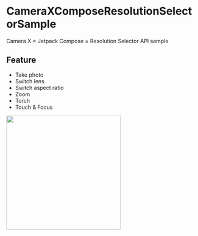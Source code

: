 # CameraXComposeResolutionSelectorSample
Camera X × Jetpack Compose × Resolution Selector API sample

## Feature
- Take photo
- Switch lens
- Switch aspect ratio
- Zoom
- Torch
- Touch & Focus

<img src="https://github.com/Dai1678/CameraXComposeResolutionSelectorSample/assets/19250035/b79a9430-7ef9-4e35-9ad9-0dc60cfe6f2f" width=300>
